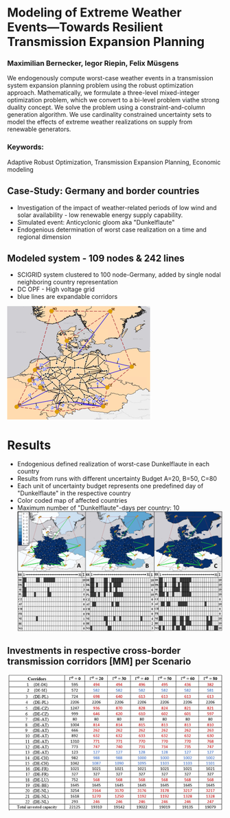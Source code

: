 # Modeling of Extreme Weather Events—Towards Resilient Transmission Expansion Planning
### Maximilian Bernecker, Iegor Riepin, Felix Müsgens
We endogenously compute worst-case weather events in a transmission system expansion planning problem using the robust optimization approach.
Mathematically, we formulate a three-level mixed-integer optimization problem, which we convert to a bi-level problem viathe strong duality concept.
We solve the problem using a constraint-and-column generation algorithm. We use cardinality constrained uncertainty sets to model the effects of extreme
weather realizations on supply from renewable generators.
### Keywords: 
Adaptive Robust Optimization, Transmission Expansion Planning, Economic modeling

## Case-Study: Germany and border countries
- Investigation of the impact of weather-related periods of low wind and solar availability - low renewable energy supply capability. 
- Simulated event: Anticyclonic gloom aka "Dunkelflaute"
- Endogenious determination of worst case realization on a time and regional dimension

## Modeled system - 109 nodes & 242 lines
- SCIGRID system clustered to 100 node-Germany, added by single nodal neighboring country representation 
- DC OPF - High voltage grid
- blue lines are expandable corridors

![](https://github.com/bernemax/ARO-Dunkelflaute/blob/main/Pictures%20and%20Results/Clustered%20Germany%20v2.png)

# Results
- Endogenious defined realization of worst-case Dunkelflaute in each country
- Results from runs with different uncertainty Budget A=20, B=50, C=80
- Each unit of uncertainty budget represents one predefined day of "Dunkelflaute" in the respective country
- Color coded map of affected countries
- Maximum number of "Dunkelflaute"-days per country: 10
![](https://github.com/bernemax/ARO-Dunkelflaute/blob/main/Pictures%20and%20Results/Results%20cluster.png)

## Investments in respective cross-border transmission corridors [MM] per Scenario
![](https://github.com/bernemax/ARO-Dunkelflaute/blob/main/Pictures%20and%20Results/Results%20corridors.png)
